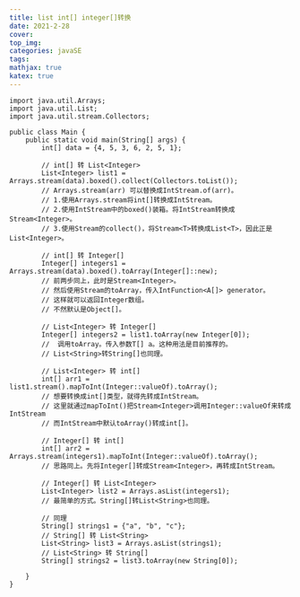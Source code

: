 ```yaml
---
title: list int[] integer[]转换
date: 2021-2-28
cover:
top_img:
categories: javaSE
tags: 
mathjax: true
katex: true
---
```

    import java.util.Arrays;
    import java.util.List;
    import java.util.stream.Collectors;
     
    public class Main {
        public static void main(String[] args) {
            int[] data = {4, 5, 3, 6, 2, 5, 1};
     
            // int[] 转 List<Integer>
            List<Integer> list1 = Arrays.stream(data).boxed().collect(Collectors.toList());
            // Arrays.stream(arr) 可以替换成IntStream.of(arr)。
            // 1.使用Arrays.stream将int[]转换成IntStream。
            // 2.使用IntStream中的boxed()装箱。将IntStream转换成Stream<Integer>。
            // 3.使用Stream的collect()，将Stream<T>转换成List<T>，因此正是List<Integer>。
     
            // int[] 转 Integer[]
            Integer[] integers1 = Arrays.stream(data).boxed().toArray(Integer[]::new);
            // 前两步同上，此时是Stream<Integer>。
            // 然后使用Stream的toArray，传入IntFunction<A[]> generator。
            // 这样就可以返回Integer数组。
            // 不然默认是Object[]。
     
            // List<Integer> 转 Integer[]
            Integer[] integers2 = list1.toArray(new Integer[0]);
            //  调用toArray。传入参数T[] a。这种用法是目前推荐的。
            // List<String>转String[]也同理。
     
            // List<Integer> 转 int[]
            int[] arr1 = list1.stream().mapToInt(Integer::valueOf).toArray();
            // 想要转换成int[]类型，就得先转成IntStream。
            // 这里就通过mapToInt()把Stream<Integer>调用Integer::valueOf来转成IntStream
            // 而IntStream中默认toArray()转成int[]。
     
            // Integer[] 转 int[]
            int[] arr2 = Arrays.stream(integers1).mapToInt(Integer::valueOf).toArray();
            // 思路同上。先将Integer[]转成Stream<Integer>，再转成IntStream。
     
            // Integer[] 转 List<Integer>
            List<Integer> list2 = Arrays.asList(integers1);
            // 最简单的方式。String[]转List<String>也同理。
     
            // 同理
            String[] strings1 = {"a", "b", "c"};
            // String[] 转 List<String>
            List<String> list3 = Arrays.asList(strings1);
            // List<String> 转 String[]
            String[] strings2 = list3.toArray(new String[0]);
     
        }
    }
